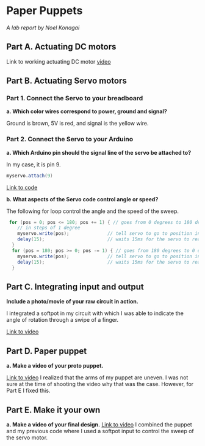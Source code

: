 # Paper Puppets

*A lab report by Noel Konagai*

## Part A. Actuating DC motors

Link to working actuating DC motor [video](https://photos.app.goo.gl/s4vHXaPVV1zUkpjz8)

## Part B. Actuating Servo motors

### Part 1. Connect the Servo to your breadboard

**a. Which color wires correspond to power, ground and signal?**

Ground is brown, 5V is red, and signal is the yellow wire.

### Part 2. Connect the Servo to your Arduino

**a. Which Arduino pin should the signal line of the servo be attached to?**

In my case, it is pin 9. 

```java
myservo.attach(9)
```

[Link to code](https://github.com/noelkonagai/interactive-devices/blob/master/Lab%204/servo_motor/servo_motor.ino)

**b. What aspects of the Servo code control angle or speed?**

The following for loop control the angle and the speed of the sweep.

```java
 for (pos = 0; pos <= 180; pos += 1) { // goes from 0 degrees to 180 degrees
    // in steps of 1 degree
    myservo.write(pos);              // tell servo to go to position in variable 'pos'
    delay(15);                       // waits 15ms for the servo to reach the position
  }
  for (pos = 180; pos >= 0; pos -= 1) { // goes from 180 degrees to 0 degrees
    myservo.write(pos);              // tell servo to go to position in variable 'pos'
    delay(15);                       // waits 15ms for the servo to reach the position
  }
```

## Part C. Integrating input and output

**Include a photo/movie of your raw circuit in action.**

I integrated a softpot in my circuit with which I was able to indicate the angle of rotation through a swipe of a finger. 

[Link to video](https://photos.app.goo.gl/zv8Qy7W7KQK2uNfY8)

## Part D. Paper puppet

**a. Make a video of your proto puppet.**

[Link to video](https://photos.app.goo.gl/gRphAnbTgx9C5rct5)
I realized that the arms of my puppet are uneven. I was not sure at the time of shooting the video why that was the case. However, for Part E I fixed this.

## Part E. Make it your own

**a. Make a video of your final design.**
 [Link to video](https://photos.app.goo.gl/94jWSJfF5ymYshdx9)
 I combined the puppet and my previous code where I used a softpot input to control the sweep of the servo motor.
